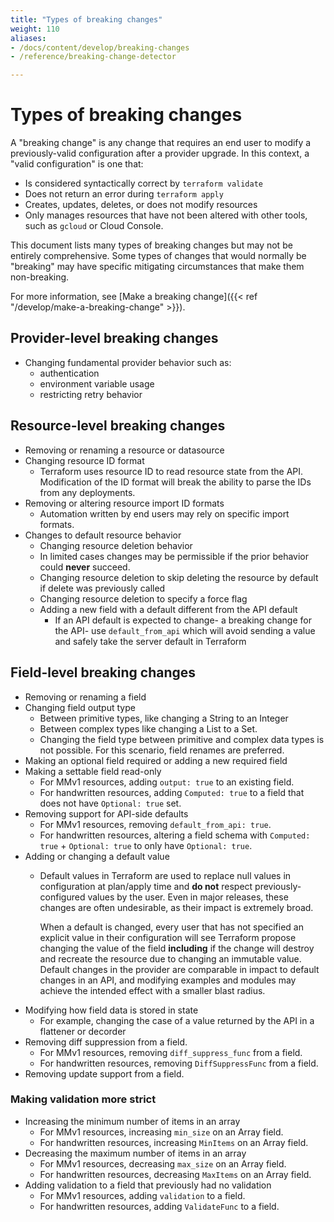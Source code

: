 ```yaml
---
title: "Types of breaking changes"
weight: 110
aliases:
- /docs/content/develop/breaking-changes
- /reference/breaking-change-detector

---
```


# Types of breaking changes

A "breaking change" is any change that requires an end user to modify a
previously-valid configuration after a provider upgrade. In this context,
a "valid configuration" is one that:

- Is considered syntactically correct by `terraform validate`
- Does not return an error during `terraform apply`
- Creates, updates, deletes, or does not modify resources
- Only manages resources that have not been altered with other tools,
  such as `gcloud` or Cloud Console.

This document lists many types of breaking changes but may not be entirely
comprehensive. Some types of changes that would normally be "breaking" may
have specific mitigating circumstances that make them non-breaking.

For more information, see
[Make a breaking change]({{< ref "/develop/make-a-breaking-change" >}}).

## Provider-level breaking changes

* <a name="provider-config-fundamental"></a>Changing fundamental provider behavior such as:
  * authentication
  * environment variable usage
  * restricting retry behavior

## Resource-level breaking changes

* <a name="resource-map-resource-removal-or-rename"></a>Removing or renaming a resource
  or datasource
* <a name="resource-id"></a> Changing resource ID format
  * Terraform uses resource ID to read resource state from the API. Modification of
    the ID format will break the ability to parse the IDs from any deployments.
* <a name="resource-import-format"></a> Removing or altering resource import ID formats
  * Automation written by end users may rely on specific import formats.
* Changes to default resource behavior
  *  Changing resource deletion behavior
    * In limited cases changes may be permissible if the prior behavior could **never** succeed.
    * Changing resource deletion to skip deleting the resource by default if delete was previously called
    * Changing resource deletion to specify a force flag
  * Adding a new field with a default different from the API default
    * If an API default is expected to change- a breaking change for the API- use `default_from_api` which will avoid sending a value and safely take the server default in Terraform

## Field-level breaking changes

* <a name="resource-schema-field-removal-or-rename"></a>Removing or renaming a field 
* <a name="field-changing-type"></a> Changing field output type
  * Between primitive types, like changing a String to an Integer
  * Between complex types like changing a List to a Set.
  * Changing the field type between primitive and complex data
    types is not possible. For this scenario, field renames are preferred.
* <a name="field-optional-to-required"></a> Making an optional field required or adding a new required field
* <a name="field-becoming-computed"></a> Making a settable field read-only
  * For MMv1 resources, adding `output: true` to an existing field.
  * For handwritten resources, adding `Computed: true` to a field that does not have `Optional: true` set.
* <a name="field-oc-to-c"></a> Removing support for API-side defaults
  * For MMv1 resources, removing `default_from_api: true`.
  * For handwritten resources, altering a field schema with `Computed: true` + `Optional: true`
    to only have `Optional: true`.
* <a name="field-changing-default-value"></a> Adding or changing a default value
  * Default values in Terraform are used to replace null values in configuration at
    plan/apply time and **do not** respect previously-configured values by the user.
    Even in major releases, these changes are often undesirable, as their impact is extremely broad.

    When a default is changed, every user that has not specified an explicit value in their
    configuration will see Terraform propose changing the value of the field **including**
    if the change will destroy and recreate the resource due to changing an immutable value.
    Default changes in the provider are comparable in impact to default changes in an API,
    and modifying examples and modules may achieve the intended effect with a smaller blast radius.
* <a name="field-changing-data-format"></a> Modifying how field data is stored in state
  * For example, changing the case of a value returned by the API in a flattener or decorder
* Removing diff suppression from a field.
  * For MMv1 resources, removing `diff_suppress_func` from a field.
  * For handwritten resources, removing `DiffSuppressFunc` from a field.
* Removing update support from a field.

### Making validation more strict

* <a name="field-growing-min"></a> Increasing the minimum number of items in an array
  * For MMv1 resources, increasing `min_size` on an Array field.
  * For handwritten resources, increasing `MinItems` on an Array field.
* <a name="field-shrinking-max"></a> Decreasing the maximum number of items in an array
  * For MMv1 resources, decreasing `max_size` on an Array field.
  * For handwritten resources, decreasing `MaxItems` on an Array field.
* Adding validation to a field that previously had no validation
  * For MMv1 resources, adding `validation` to a field.
  * For handwritten resources, adding `ValidateFunc` to a field.

